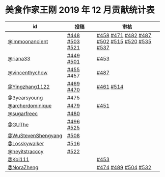 # 美食作家王刚 2019 年 12 月贡献统计表

| id | 投稿 | 审核 |
| -- | --- | --- |
| [@immoonancient](https://github.com/immoonancient) | [#448](/../../issues/448) [#503](/../../issues/503) [#521](/../../issues/521) | [#458](/../../issues/458) [#471](/../../issues/471) [#482](/../../issues/482) [#487](/../../issues/487) [#502](/../../issues/502) [#515](/../../issues/515) [#520](/../../issues/520) [#535](/../../issues/535) [#537](/../../issues/537) |
| [@riana33](https://github.com/riana33) | [#449](/../../issues/449) [#501](/../../issues/501) | [#453](/../../issues/453) |
| [@vincenthychow](https://github.com/vincenthychow) | [#455](/../../issues/455) [#457](/../../issues/457) | [#487](/../../issues/487) |
| [@Yingzhang1122](https://github.com/Yingzhang1122) | [#469](/../../issues/469) [#470](/../../issues/470) | [#461](/../../issues/461) [#514](/../../issues/514) |
| [@3yearsyoung](https://github.com/3yearsyoung) | [#475](/../../issues/475) | |
| [@archerdominique](https://github.com/archerdominique) | [#479](/../../issues/479) | [#451](/../../issues/451) |
| [@sugarfreec](https://github.com/sugarfreec) | [#480](/../../issues/480) | |
| [@GUThe](https://github.com/GUThe) | [#496](/../../issues/496) [#525](/../../issues/525) | |
| [@WuStevenShengyang](https://github.com/WuStevenShengyang) | [#508](/../../issues/508) | |
| [@Losskywalker](https://github.com/Losskywalker) | [#516](/../../issues/516) | |
| [@heyitstracccy](https://github.com/heyitstracccy) | [#522](/../../issues/522) | |
| [@Koi111](https://github.com/Koi111) | | [#453](/../../issues/453) |
| [@NoraZheng](https://github.com/NoraZheng) | | [#474](/../../issues/474) [#489](/../../issues/489) [#504](/../../issues/504) [#532](/../../issues/532) |
